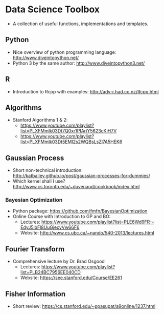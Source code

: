 # Data Science Toolbox
- A collection of useful functions, implementations and templates.

## Python
- Nice overview of python programming language: http://www.diveintopython.net/
- Python 3 by the same author: http://www.diveintopython3.net/

## R
- Introduction to Rcpp with examples: http://adv-r.had.co.nz/Rcpp.html

## Algorithms
- Stanford Algorithms 1 & 2:
	- https://www.youtube.com/playlist?list=PLXFMmlk03Dt7Q0xr1PIAriY5623cKiH7V
	- https://www.youtube.com/playlist?list=PLXFMmlk03Dt5EMI2s2WQBsLsZl7A5HEK6

## Gaussian Process
- Short non-technical introduction: http://katbailey.github.io/post/gaussian-processes-for-dummies/
- Which kernel shall I use? http://www.cs.toronto.edu/~duvenaud/cookbook/index.html

### Bayesian Optimization
- Python package: https://github.com/fmfn/BayesianOptimization
- Online Course with Introduction to GP and BO: 
	- Lectures: https://www.youtube.com/playlist?list=PLE6Wd9FR--EdyJ5lbFl8UuGjecvVw66F6
	- Website: http://www.cs.ubc.ca/~nando/540-2013/lectures.html


## Fourier Transform
- Comprehensive lecture by Dr. Brad Osgood
	- Lectures: https://www.youtube.com/playlist?list=PLB24BC7956EE040CD
	- Website: https://see.stanford.edu/Course/EE261

## Fisher Information
- Short review: https://cs.stanford.edu/~ppasupat/a9online/1237.html
